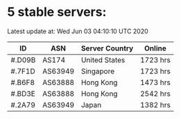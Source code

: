 # 5 stable servers:

Latest update at: Wed Jun 03 04:10:10 UTC 2020

| ID | ASN | Server Country | Online |
| -- | --- | -------------- | ------ |
| #.D09B | AS174 | United States | 1723 hrs |
| #.7F1D | AS63949 | Singapore | 1723 hrs |
| #.B6F8 | AS63888 | Hong Kong | 1473 hrs |
| #.BD3E | AS63888 | Hong Kong | 2542 hrs |
| #.2A79 | AS63949 | Japan | 1382 hrs |

